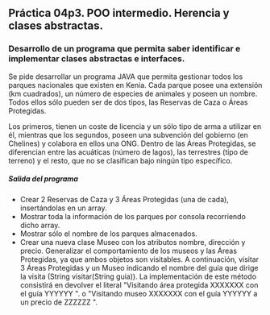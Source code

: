 ## Práctica 04p3. POO intermedio. Herencia y clases abstractas. 
### Desarrollo de un programa que permita saber identificar e implementar clases abstractas e interfaces.

Se pide desarrollar un programa JAVA que permita gestionar todos los parques nacionales que existen en Kenia. Cada parque posee una extensión (km cuadrados), un número de especies de animales y poseen un nombre. Todos ellos sólo pueden ser de dos tipos, las Reservas de Caza o Áreas Protegidas.

Los primeros, tienen un coste de licencia y un sólo tipo de arma a utilizar en él, mientras que los segundos, poseen una subvención del gobierno (en Chelines) y colabora en ellos una ONG. Dentro de las Áreas Protegidas, se diferencian entre las acuáticas (número de lagos), las terrestres (tipo de terreno) y el resto, que no se clasifican bajo ningún tipo específico.

##### Salida del programa

* Crear 2 Reservas de Caza y 3 Áreas Protegidas (una de cada), insertándolas en un array.
* Mostrar toda la información de los parques por consola recorriendo dicho array.
* Mostrar sólo el nombre de los parques almacenados.
* Crear una nueva clase Museo con los atributos nombre, dirección y precio. Generalizar el comportamiento de los museos y las Áreas Protegidas, ya que ambos objetos son visitables. A continuación, visitar 3 Áreas Protegidas y un Museo indicando el nombre del guía que dirige la visita (String visitar(String guia)). La implementación de este método consistirá en devolver el literal "Visitando área protegida XXXXXXX con el guía YYYYYY ". o "Visitando museo XXXXXXX con el guía YYYYYY a un precio de ZZZZZZ ".


